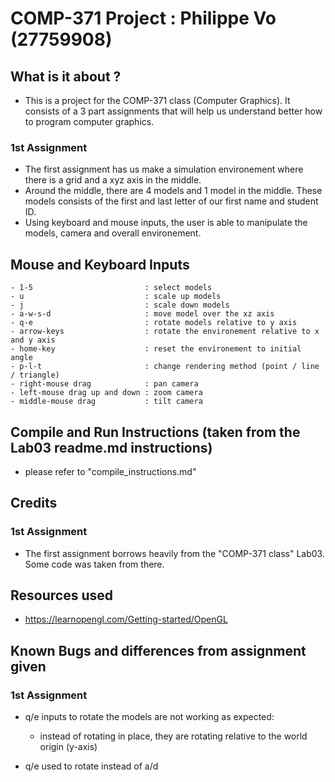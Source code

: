 # COMP-371 Project : Philippe Vo (27759908)

## What is it about ?
- This is a project for the COMP-371 class (Computer Graphics). It consists of a 3 part assignments 
that will help us understand better how to program computer graphics.

### 1st Assignment
- The first assignment has us make a simulation environement where there is a grid and a xyz axis in the middle.
- Around the middle, there are 4 models and 1 model in the middle. These models consists of the first and last letter of our first
name and student ID.
- Using keyboard and mouse inputs, the user is able to manipulate the models, camera and overall environement.

## Mouse and Keyboard Inputs
```
- 1-5                         : select models
- u                           : scale up models
- j                           : scale down models
- a-w-s-d                     : move model over the xz axis
- q-e                         : rotate models relative to y axis
- arrow-keys                  : rotate the environement relative to x and y axis
- home-key                    : reset the environement to initial angle
- p-l-t                       : change rendering method (point / line / triangle)
- right-mouse drag            : pan camera
- left-mouse drag up and down : zoom camera
- middle-mouse drag           : tilt camera
```
## Compile and Run Instructions (taken from the Lab03 readme.md instructions)
- please refer to "compile_instructions.md"

## Credits
### 1st Assignment
- The first assignment borrows heavily from the "COMP-371 class" Lab03. Some code was taken from there.

## Resources used
- https://learnopengl.com/Getting-started/OpenGL

## Known Bugs and differences from assignment given
### 1st Assignment
- q/e inputs to rotate the models are not working as expected:
  - instead of rotating in place, they are rotating relative to the world origin (y-axis)

- q/e used to rotate instead of a/d
